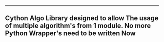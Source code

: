 --------------------
Cython Algo Library designed to allow The usage of multiple algorithm's from 1 module. No more Python Wrapper's need to be written 
Now
----------------------
